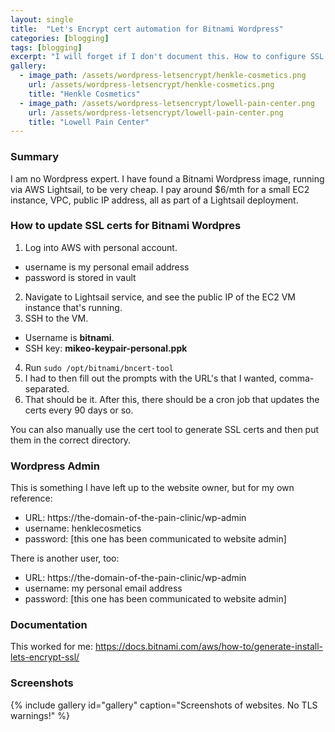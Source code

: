 ```yaml
---
layout: single
title:  "Let's Encrypt cert automation for Bitnami Wordpress"
categories: [blogging]
tags: [blogging]
excerpt: "I will forget if I don't document this. How to configure SSL certs for Bitnami Wordpress." #this is a custom variable meant for a short description to be displayed on home page
gallery:
  - image_path: /assets/wordpress-letsencrypt/henkle-cosmetics.png
    url: /assets/wordpress-letsencrypt/henkle-cosmetics.png
    title: "Henkle Cosmetics"
  - image_path: /assets/wordpress-letsencrypt/lowell-pain-center.png
    url: /assets/wordpress-letsencrypt/lowell-pain-center.png
    title: "Lowell Pain Center"
---
```

### Summary
I am no Wordpress expert. I have found a Bitnami Wordpress image, running via AWS Lightsail, to be very cheap. I pay around $6/mth for a small EC2 instance, VPC, public IP address, all as part of a Lightsail deployment.

### How to update SSL certs for Bitnami Wordpres
1. Log into AWS with personal account.
  - username is my personal email address
  - password is stored in vault
2. Navigate to Lightsail service, and see the public IP of the EC2 VM instance that's running.
3. SSH to the VM. 
  - Username is **bitnami**.
  - SSH key: **mikeo-keypair-personal.ppk**
4. Run `sudo /opt/bitnami/bncert-tool`
5. I had to then fill out the prompts with the URL's that I wanted, comma-separated.
6. That should be it. After this, there should be a cron job that updates the certs every 90 days or so.

You can also manually use the cert tool to generate SSL certs and then put them in the correct directory.

### Wordpress Admin
This is something I have left up to the website owner, but for my own reference:
- URL: https://the-domain-of-the-pain-clinic/wp-admin
- username: henklecosmetics
- password: [this one has been communicated to website admin]

There is another user, too:
- URL: https://the-domain-of-the-pain-clinic/wp-admin
- username: my personal email address
- password: [this one has been communicated to website admin]

### Documentation
This worked for me: https://docs.bitnami.com/aws/how-to/generate-install-lets-encrypt-ssl/

### Screenshots
{% include gallery id="gallery" caption="Screenshots of websites. No TLS warnings!"  %}
